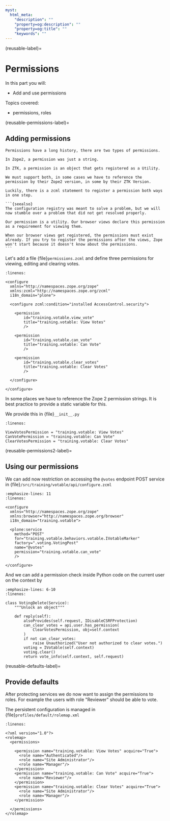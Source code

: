 ```yaml
---
myst:
  html_meta:
    "description": ""
    "property=og:description": ""
    "property=og:title": ""
    "keywords": ""
---
```


(reusable-label)=

# Permissions

In this part you will:

- Add and use permissions

Topics covered:

- permissions, roles


(reusable-permissions-label)=

## Adding permissions


````{only} not presentation
Permissions have a long history, there are two types of permissions.

In Zope2, a permission was just a string.

In ZTK, a permission is an object that gets registered as a Utility.

We must support both, in some cases we have to reference the permission by their Zope2 version, in some by their ZTK Version.

Luckily, there is a zcml statement to register a permission both ways in one step.

```{seealso}
The configuration registry was meant to solve a problem, but we will now stumble over a problem that did not get resolved properly.

Our permission is a utility. Our browser views declare this permission as a requirement for viewing them.

When our browser views get registered, the permissions must exist already. If you try to register the permissions after the views, Zope won't start because it doesn't know about the permissions.
```
````

Let's add a file {file}`permissions.zcml` and define three permissions for viewing, editing and clearing votes.

```{code-block} xml
:linenos:

<configure
  xmlns="http://namespaces.zope.org/zope"
  xmlns:zcml="http://namespaces.zope.org/zcml"
  i18n_domain="plone">

  <configure zcml:condition="installed AccessControl.security">

    <permission
        id="training.votable.view_vote"
        title="training.votable: View Votes"
        />

    <permission
        id="training.votable.can_vote"
        title="training.votable: Can Vote"
        />

    <permission
        id="training.votable.clear_votes"
        title="training.votable: Clear Votes"
        />

  </configure>

</configure>
```

In some places we have to reference the Zope 2 permission strings. It is best practice to provide a static variable for this.

We provide this in {file}`__init__.py`

```{code-block} python
:linenos:

ViewVotesPermission = "training.votable: View Votes"
CanVotePermission = "training.votable: Can Vote"
ClearVotesPermission = "training.votable: Clear Votes"
```

(reusable-permissions2-label)=

## Using our permissions

We can add now restriction on accessing the `@votes` endpoint POST service in {file}`/src/training/votable/api/configure.zcml`

```{code-block} xml
:emphasize-lines: 11
:linenos:

<configure
  xmlns="http://namespaces.zope.org/zope"
  xmlns:browser="http://namespaces.zope.org/browser"
  i18n_domain="training.votable">

  <plone:service
    method="POST"
    for="training.votable.behaviors.votable.IVotableMarker"
    factory=".voting.VotingPost"
    name="@votes"
    permission="training.votable.can_vote"
    />

</configure>
```

And we can add a permission check inside Python code on the current user on the context by

```{code-block} python
:emphasize-lines: 6-10
:linenos:

class VotingDelete(Service):
    """Unlock an object"""

    def reply(self):
        alsoProvides(self.request, IDisableCSRFProtection)
        can_clear_votes = api.user.has_permission(
            ClearVotesPermission, obj=self.context
        )
        if not can_clear_votes:
            raise Unauthorized("User not authorized to clear votes.")
        voting = IVotable(self.context)
        voting.clear()
        return vote_info(self.context, self.request)
```


(reusable-defaults-label)=

## Provide defaults

After protecting services we do now want to assign the permissions to roles.
For example the users with role "Reviewer" should be able to vote.

The persistent configuration is managed in {file}`profiles/default/rolemap.xml`

```{code-block} xml
:linenos:

<?xml version="1.0"?>
<rolemap>
  <permissions>

    <permission name="training.votable: View Votes" acquire="True">
      <role name="Authenticated"/>
      <role name="Site Administrator"/>
      <role name="Manager"/>
    </permission>
    <permission name="training.votable: Can Vote" acquire="True">
      <role name="Reviewer"/>
    </permission>
    <permission name="training.votable: Clear Votes" acquire="True">
      <role name="Site Administrator"/>
      <role name="Manager"/>
    </permission>
    
  </permissions>
</rolemap>
```
